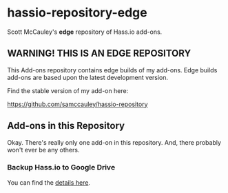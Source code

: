 # hassio-repository-edge
Scott McCauley's **edge** repository of Hass[]().io add-ons.

## WARNING! THIS IS AN EDGE REPOSITORY

This Add-ons repository contains edge builds of my add-ons. Edge
builds add-ons are based upon the latest development version.

Find the stable version of my add-on here:

<https://github.com/samccauley/hassio-repository>

## Add-ons in this Repository
Okay. There's really only one add-on in this repository. And, there probably won't ever be any others.
### Backup Hass[]().io to Google Drive
You can find the [details here](https://github.com/samccauley/addon-hassiogooglebackup).
